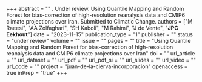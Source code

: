 +++
abstract = ""
. Under review. Using Quantile Mapping and Random Forest for bias-correction of high-resolution reanalysis data and CMIP6 climate projections over Iran. Submitted to Climatic Change.
authors = ["M Raeesi", "AA Zolfaghari", "SH Kaboli", "M Rahimi", "J de Vente", "**JPC Eekhout**"]
date = "2023-11-15"
publication_type = "1"
publisher = ""
status = "under review"
volume = ""
issue = ""
pages = ""
title = "Using Quantile Mapping and Random Forest for bias-correction of high-resolution reanalysis data and CMIP6 climate projections over Iran"
doi = ""
url_article = ""
url_dataset = ""
url_pdf = ""
url_pdf_si = ""
url_slides = ""
url_video = ""
url_code = ""
project = "juan-de-la-cierva-incorporacion"
openaccess = true
inPrep = "true"
+++